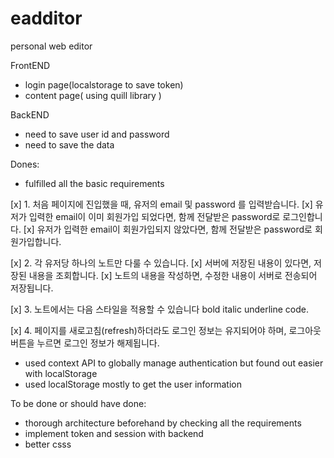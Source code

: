 # eadditor

personal web editor

FrontEND
- login page(localstorage to save token)
- content page( using quill library )

BackEND
- need to save user id and password
- need to save the data

Dones:
- fulfilled all the basic requirements

[x] 1. 처음 페이지에 진입했을 때, 유저의 email 및 password 를 입력받습니다.
[x] 유저가 입력한 email이 이미 회원가입 되었다면, 함께 전달받은 password로 로그인합니다.
[x] 유저가 입력한 email이 회원가입되지 않았다면, 함께 전달받은 password로 회원가입합니다.

[x] 2. 각 유저당 하나의 노트만 다룰 수 있습니다.
[x] 서버에 저장된 내용이 있다면, 저장된 내용을 조회합니다.
[x] 노트의 내용을 작성하면, 수정한 내용이 서버로 전송되어 저장됩니다.

[x] 3. 노트에서는 다음 스타일을 적용할 수 있습니다 bold italic underline code.

[x] 4. 페이지를 새로고침(refresh)하더라도 로그인 정보는 유지되어야 하며, 로그아웃 버튼을 누르면 로그인 정보가 해제됩니다.

- used context API to globally manage authentication but found out easier with localStorage
- used localStorage mostly to get the user information

To be done or should have done:
- thorough architecture beforehand by checking all the requirements
- implement token and session with backend
- better csss

